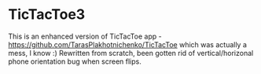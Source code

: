 # TicTacToe3
This is an enhanced version of TicTacToe app - https://github.com/TarasPlakhotnichenko/TicTacToe which was actually a mess, I know :)
Rewritten from scratch, been gotten rid of vertical/horizonal phone orientation bug when screen flips.


